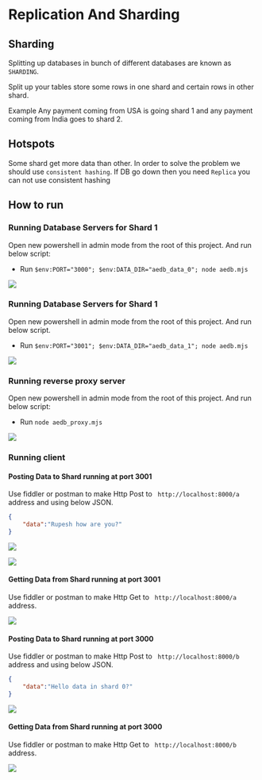 # Replication And Sharding

## Sharding

Splitting up databases in bunch of different databases are known as `SHARDING`.

Split up your tables store some rows in one shard and certain rows in other shard.

Example Any payment coming from USA is going shard 1 and any payment coming from India goes to shard 2.

## Hotspots

Some shard get more data than other.  In order to solve the problem we should use `consistent hashing`. If DB go down then you need `Replica` you can not use consistent hashing  

## How to run

### Running Database Servers for Shard 1

Open new powershell in admin mode from the root of this project. And run below script:

- Run `$env:PORT="3000"; $env:DATA_DIR="aedb_data_0"; node aedb.mjs`

![](https://i.imgur.com/4lKJDkH.png)

### Running Database Servers for Shard 1

Open new powershell in admin mode from the root of this project. And run below script.

- Run `$env:PORT="3001"; $env:DATA_DIR="aedb_data_1"; node aedb.mjs`

![](https://i.imgur.com/KR05Yd6.png)

### Running reverse proxy server

Open new powershell in admin mode from the root of this project. And run below script:

- Run `node aedb_proxy.mjs`

![](https://i.imgur.com/GfxpJzv.png)


### Running client 

#### Posting Data to Shard running at port 3001

Use fiddler or postman to make Http Post to ` http://localhost:8000/a` address and using below JSON.

```json
{
	"data":"Rupesh how are you?"
}
```

![](https://i.imgur.com/t5YYmPw.png)

![](https://i.imgur.com/yVlF1Eu.png)

#### Getting Data from Shard running at port 3001

Use fiddler or postman to make Http Get to ` http://localhost:8000/a` address. 

 ![](https://i.imgur.com/gIbcmb5.png)



 #### Posting Data to Shard running at port 3000

Use fiddler or postman to make Http Post to ` http://localhost:8000/b` address and using below JSON.

```json
{
	"data":"Hello data in shard 0?"
}
```


![](https://i.imgur.com/YOkAhBF.png)

#### Getting Data from Shard running at port 3000

Use fiddler or postman to make Http Get to ` http://localhost:8000/b` address. 

 ![](https://i.imgur.com/gIbcmb5.png)